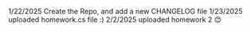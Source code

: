 1/22/2025 Create the Repo, and add a new CHANGELOG file
1/23/2025 uploaded homework.cs file :)
2/2/2025 uploaded homework 2 😊
